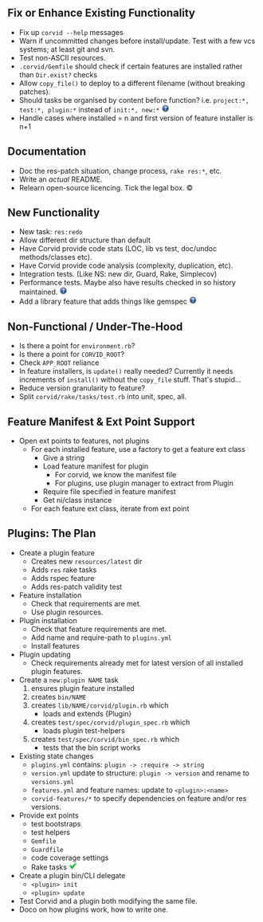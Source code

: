Fix or Enhance Existing Functionality
-------------------------------------
* Fix up `corvid --help` messages
* Warn if uncommitted changes before install/update. Test with a few vcs systems; at least git and svn.
* Test non-ASCII resources.
* `.corvid/Gemfile` should check if certain features are installed rather than `Dir.exist?` checks
* Allow `copy_file()` to deploy to a different filename (without breaking patches).
* Should tasks be organised by content before function? i.e. `project:*, test:*, plugin:*` instead of `init:*, new:*` ![?](question.png)
* Handle cases where installed = n and first version of feature installer is n+1

Documentation
-------------
* Doc the res-patch situation, change process, `rake res:*`, etc.
* Write an _actual_ README.
* Relearn open-source licencing. Tick the legal box. ©

New Functionality
-----------------
* New task: `res:redo`
* Allow different dir structure than default
* Have Corvid provide code stats (LOC, lib vs test, doc/undoc methods/classes etc).
* Have Corvid provide code analysis (complexity, duplication, etc).
* Integration tests. (Like NS: new dir, Guard, Rake, Simplecov)
* Performance tests. Maybe also have results checked in so history maintained. ![?](question.png)
* Add a library feature that adds things like gemspec ![?](question.png)

Non-Functional / Under-The-Hood
-------------------------------
* Is there a point for `environment.rb`?
* Is there a point for `CORVID_ROOT`?
* Check `APP_ROOT` reliance
* In feature installers, is `update()` really needed? Currently it needs increments of `install()` without the `copy_file` stuff. That's stupid...
* Reduce version granularity to feature?
* Split `corvid/rake/tasks/test.rb` into unit, spec, all.

Feature Manifest & Ext Point Support
------------------------------------
* Open ext points to features, not plugins
  * For each installed feature, use a factory to get a feature ext class
    * Give a string
    * Load feature manifest for plugin
      * For corvid, we know the manifest file
      * For plugins, use plugin manager to extract from Plugin
    * Require file specified in feature manifest
    * Get ni/class instance
  * For each feature ext class, iterate from ext point

Plugins: The Plan
-----------------
* Create a plugin feature
  * Creates new `resources/latest` dir
  * Adds `res` rake tasks
  * Adds rspec feature
  * Adds res-patch validity test
* Feature installation
  * Check that requirements are met.
  * Use plugin resources.
* Plugin installation
  * Check that feature requirements are met.
  * Add name and require-path to `plugins.yml`
  * Install features
* Plugin updating
  * Check requirements already met for latest version of all installed plugin features.
* Create a `new:plugin NAME` task
  1. ensures plugin feature installed
  1. creates `bin/NAME`
  1. creates `lib/NAME/corvid/plugin.rb` which
     * loads and extends {Plugin}
  1. creates `test/spec/corvid/plugin_spec.rb` which
     * loads plugin test-helpers
  1. creates `test/spec/corvid/bin_spec.rb` which
     * tests that the bin script works
* Existing state changes
  * `plugins.yml` contains: `plugin -> :require -> string`
  * `version.yml` update to structure: `plugin -> version` and rename to `versions.yml`
  * `features.yml` and feature names: update to `<plugin>:<name>`
  * `corvid-features/*` to specify dependencies on feature and/or res versions.
* Provide ext points
  * test bootstraps
  * test helpers
  * `Gemfile`
  * `Guardfile`
  * code coverage settings
  * Rake tasks ![Done](done.png)
* Create a plugin bin/CLI delegate
  * `<plugin> init`
  * `<plugin> update`
* Test Corvid and a plugin both modifying the same file.
* Doco on how plugins work, how to write one.
